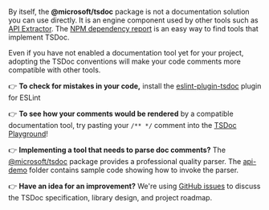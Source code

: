 By itself, the **@microsoft/tsdoc** package is not a documentation
solution you can use directly. It is an engine component used by other
tools such as [API
Extractor](https://api-extractor.com/pages/tsdoc/doc_comment_syntax/).
The [NPM dependency
report](https://www.npmjs.com/browse/depended/@microsoft/tsdoc) is an
easy way to find tools that implement TSDoc.

Even if you have not enabled a documentation tool yet for your project,
adopting the TSDoc conventions will make your code comments more
compatible with other tools.

👉 **To check for mistakes in your code,** install the
[eslint-plugin-tsdoc](https://www.npmjs.com/package/eslint-plugin-tsdoc)
plugin for ESLint

👉 **To see how your comments would be rendered** by a compatible
documentation tool, try pasting your `/** */` comment into the [TSDoc
Playground](/play)!

👉 **Implementing a tool that needs to parse doc comments?** The
[@microsoft/tsdoc](https://www.npmjs.com/package/@microsoft/tsdoc)
package provides a professional quality parser. The
[api-demo](https://github.com/microsoft/tsdoc/tree/main/api-demo) folder
contains sample code showing how to invoke the parser.

👉 **Have an idea for an improvement?** We're using [GitHub
issues](https://github.com/Microsoft/tsdoc/issues?q=is%3Aissue+is%3Aopen+sort%3Aupdated-desc)
to discuss the TSDoc specification, library design, and project roadmap.
